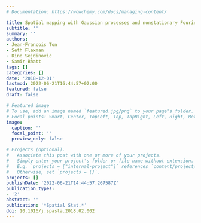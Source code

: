 ```yaml
---
# Documentation: https://wowchemy.com/docs/managing-content/

title: Spatial mapping with Gaussian processes and nonstationary Fourier features
subtitle: ''
summary: ''
authors:
- Jean-Francois Ton
- Seth Flaxman
- Dino Sejdinovic
- Samir Bhatt
tags: []
categories: []
date: '2018-12-01'
lastmod: 2022-06-21T16:44:57+02:00
featured: false
draft: false

# Featured image
# To use, add an image named `featured.jpg/png` to your page's folder.
# Focal points: Smart, Center, TopLeft, Top, TopRight, Left, Right, BottomLeft, Bottom, BottomRight.
image:
  caption: ''
  focal_point: ''
  preview_only: false

# Projects (optional).
#   Associate this post with one or more of your projects.
#   Simply enter your project's folder or file name without extension.
#   E.g. `projects = ["internal-project"]` references `content/project/deep-learning/index.md`.
#   Otherwise, set `projects = []`.
projects: []
publishDate: '2022-06-21T14:44:57.267587Z'
publication_types:
- '2'
abstract: ''
publication: '*Spatial Stat.*'
doi: 10.1016/j.spasta.2018.02.002
---
```

